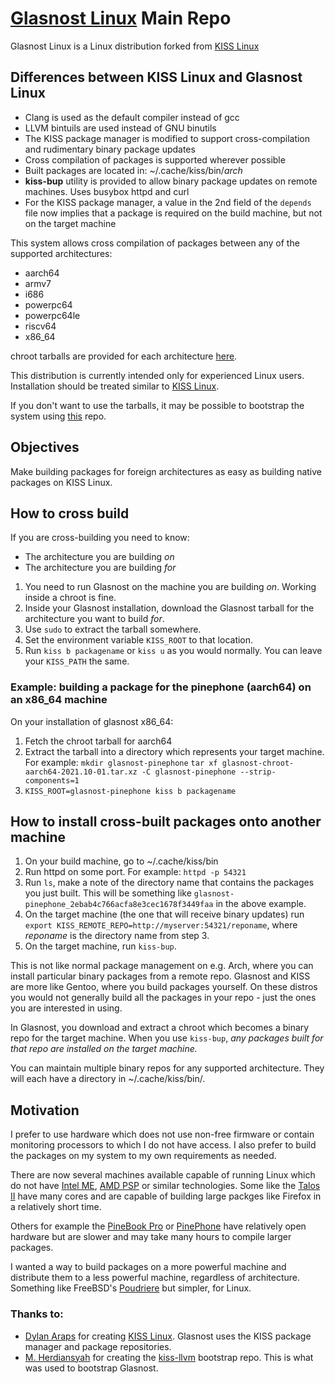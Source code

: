 # [Glasnost Linux](https://www.glasnost.org) Main Repo

Glasnost Linux is a Linux distribution forked from [KISS Linux](https://kisslinux.org/)

## Differences between KISS Linux and Glasnost Linux
 - Clang is used as the default compiler instead of gcc
 - LLVM bintuils are used instead of GNU binutils
 - The KISS package manager is modified to support cross-compilation and rudimentary binary package updates
 - Cross compilation of packages is supported wherever possible
 - Built packages are located in: ~/.cache/kiss/bin/_arch_
 - **kiss-bup** utility is provided to allow binary package updates on remote machines. Uses busybox httpd and curl
 - For the KISS package manager, a value in the 2nd field of the `depends` file now implies that a package is required on the build machine, but not on the target machine
 
This system allows cross compilation of packages between any of the supported architectures:
 - aarch64
 - armv7
 - i686
 - powerpc64
 - powerpc64le
 - riscv64
 - x86_64
 
chroot tarballs are provided for each architecture [here](https://github.com/glasnostlinux/glasnost/releases).

This distribution is currently intended only for experienced Linux users. Installation should be treated similar to [KISS Linux](https://kisslinux.org/install).

If you don't want to use the tarballs, it may be possible to bootstrap the system using [this](https://github.com/konimex/kiss-llvm) repo.

## Objectives
Make building packages for foreign architectures as easy as building native packages on KISS Linux.


## How to cross build
If you are cross-building you need to know:
 - The architecture you are building _on_
 - The architecture you are building _for_

1. You need to run Glasnost on the machine you are building _on_.  Working inside a chroot is fine.
2. Inside your Glasnost installation, download the Glasnost tarball for the architecture you want to build _for_.
3. Use `sudo` to extract the tarball somewhere.
4. Set the environment variable `KISS_ROOT` to that location.
5. Run `kiss b packagename` or `kiss u` as you would normally. You can leave your `KISS_PATH` the same.

### Example: building a package for the pinephone (aarch64) on an x86_64 machine
On your installation of glasnost x86_64:
1. Fetch the chroot tarball for aarch64
2. Extract the tarball into a directory which represents your target machine. For example: 
`mkdir glasnost-pinephone`
`tar xf glasnost-chroot-aarch64-2021.10-01.tar.xz -C glasnost-pinephone --strip-components=1`
3. `KISS_ROOT=glasnost-pinephone kiss b packagename`

## How to install cross-built packages onto another machine
1. On your build machine, go to ~/.cache/kiss/bin
2. Run httpd on some port. For example: `httpd -p 54321`
3. Run `ls`, make a note of the directory name that contains the packages you just built. This will be something like `glasnost-pinephone_2ebab4c766acfa8e3cec1678f3449faa` in the above example.
4. On the target machine (the one that will receive binary updates) run `export KISS_REMOTE_REPO=http://myserver:54321/reponame`, where _reponame_ is the directory name from step 3.
5. On the target machine, run `kiss-bup`.

This is not like normal package management on e.g. Arch, where you can install particular binary packages from a remote repo.  Glasnost and KISS are more like Gentoo, where you build packages yourself.  On these distros you would not generally build all the packages in your repo - just the ones you are interested in using. 

In Glasnost, you download and extract a chroot which becomes a binary repo for the target machine.  When you use  `kiss-bup`, _any packages built for that repo are installed on the target machine._

You can maintain multiple binary repos for any supported architecture. They will each have a directory in ~/.cache/kiss/bin/.

## Motivation
I prefer to use hardware which does not use non-free firmware or contain monitoring processors to which I do not have access. I also prefer to build the packages on my system to my own requirements as needed.

There are now several machines available capable of running Linux which do not have [Intel ME](https://en.wikipedia.org/wiki/Intel_Management_Engine), [AMD PSP](https://en.wikipedia.org/wiki/AMD_Platform_Security_Processor) or similar technologies. Some like the [Talos II](https://www.raptorcs.com/TALOSII/) have many cores and are capable of building large packges like Firefox in a relatively short time.

Others for example the [PineBook Pro](https://www.pine64.org/pinebook-pro/) or [PinePhone](https://www.pine64.org/pinephone/) have relatively open hardware but are slower and may take many hours to compile larger packages.


I wanted a way to build packages on a more powerful machine and distribute them to a less powerful machine, regardless of architecture.
Something like FreeBSD's [Poudriere](https://github.com/freebsd/poudriere/wiki) but simpler, for Linux.

### Thanks to:
 - [Dylan Araps](https://github.com/dylanaraps) for creating [KISS Linux](https://k1ss.org). Glasnost uses the KISS package manager and package repositories.
 - [M. Herdiansyah](https://github.com/konimex) for creating the [kiss-llvm](https://github.com/konimex/kiss-llvm) bootstrap repo. This is what was used to bootstrap Glasnost.
